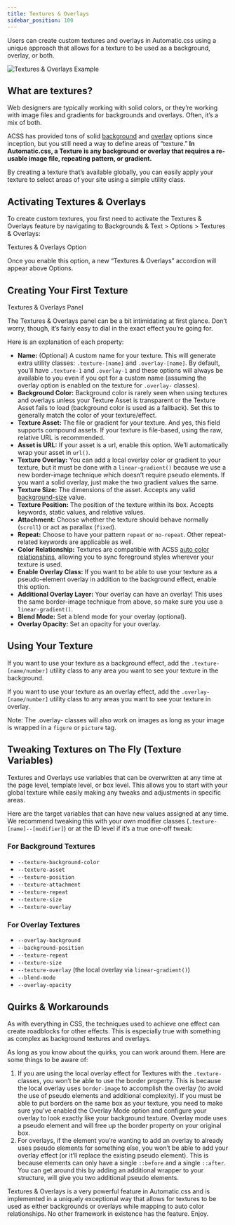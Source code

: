 ```yaml
---
title: Textures & Overlays
sidebar_position: 100
---
```


Users can create custom textures and overlays in Automatic.css using a unique approach that allows for a texture to be used as a background, overlay, or both.

![Textures & Overlays Example](https://automaticcss.com/wp-content/uploads/GZs9Um9WAAwRtPv-1024x645.jpeg)

## What are textures?

Web designers are typically working with solid colors, or they’re working with image files and gradients for backgrounds and overlays. Often, it’s a mix of both.

ACSS has provided tons of solid [background](https://automaticcss.com/docs/background-color-classes/) and [overlay](https://automaticcss.com/docs/overlay-classes/) options since inception, but you still need a way to define areas of “texture.” **In Automatic.css, a Texture is any background or overlay that requires a re-usable image file, repeating pattern, or gradient.**

By creating a texture that’s available globally, you can easily apply your texture to select areas of your site using a simple utility class.

## Activating Textures & Overlays

To create custom textures, you first need to activate the Textures & Overlays feature by navigating to Backgrounds & Text > Options > Textures & Overlays:

Textures & Overlays Option

Once you enable this option, a new “Textures & Overlays” accordion will appear above Options.

## Creating Your First Texture

Textures & Overlays Panel

The Textures & Overlays panel can be a bit intimidating at first glance. Don’t worry, though, it’s fairly easy to dial in the exact effect you’re going for.

Here is an explanation of each property:

- **Name:** (Optional) A custom name for your texture. This will generate extra utility classes: `.texture-[name]` and `.overlay-[name]`. By default, you’ll have `.texture-1` and `.overlay-1` and these options will always be available to you even if you opt for a custom name (assuming the overlay option is enabled on the texture for `.overlay-` classes).
- **Background Color:** Background color is rarely seen when using textures and overlays unless your Texture Asset is transparent or the Texture Asset fails to load (background color is used as a fallback). Set this to generally match the color of your texture/effect.
- **Texture Asset:** The file or gradient for your texture. And yes, this field supports compound assets. If your texture is file-based, using the raw, relative URL is recommended.
- **Asset is URL:** If your asset is a url, enable this option. We’ll automatically wrap your asset in `url()`.
- **Texture Overlay:** You can add a local overlay color or gradient to your texture, but it must be done with a `linear-gradient()` because we use a new border-image technique which doesn’t require pseudo elements. If you want a solid overlay, just make the two gradient values the same.
- **Texture Size:** The dimensions of the asset. Accepts any valid [background-size](https://developer.mozilla.org/en-US/docs/Web/CSS/background-size) value.
- **Texture Position:** The position of the texture within its box. Accepts keywords, static values, and relative values.
- **Attachment:** Choose whether the texture should behave normally (`scroll`) or act as parallax (`fixed`).
- **Repeat:** Choose to have your pattern `repeat` or `no-repeat`. Other repeat-related keywords are applicable as well.
- **Color Relationship:** Textures are compatible with ACSS [auto color relationships](https://automaticcss.com/docs/automatic-color-relationships/), allowing you to sync foreground styles wherever your texture is used.
- **Enable Overlay Class:** If you want to be able to use your texture as a pseudo-element overlay in addition to the background effect, enable this option.
- **Additional Overlay Layer:** Your overlay can have an overlay! This uses the same border-image technique from above, so make sure you use a `linear-gradient()`.
- **Blend Mode:** Set a blend mode for your overlay (optional).
- **Overlay Opacity:** Set an opacity for your overlay.

## Using Your Texture

If you want to use your texture as a background effect, add the `.texture-[name/number]` utility class to any area you want to see your texture in the background.

If you want to use your texture as an overlay effect, add the `.overlay-[name/number]` utility class to any areas you want to see your texture in overlay.

Note: The .overlay- classes will also work on images as long as your image is wrapped in a `figure` or `picture` tag.

## Tweaking Textures on The Fly (Texture Variables)

Textures and Overlays use variables that can be overwritten at any time at the page level, template level, or box level. This allows you to start with your global texture while easily making any tweaks and adjustments in specific areas.

Here are the target variables that can have new values assigned at any time. We recommend tweaking this with your own modifier classes (`.texture-[name]--[modifier]`) or at the ID level if it’s a true one-off tweak:

### For Background Textures

- `--texture-background-color`
- `--texture-asset`
- `--texture-position`
- `--texture-attachment`
- `--texture-repeat`
- `--texture-size`
- `--texture-overlay`

### For Overlay Textures

- `--overlay-background`
- `--background-position`
- `--texture-repeat`
- `--texture-size`
- `--texture-overlay` (the local overlay via `linear-gradient()`)
- `--blend-mode`
- `--overlay-opacity`

## Quirks & Workarounds

As with everything in CSS, the techniques used to achieve one effect can create roadblocks for other effects. This is especially true with something as complex as background textures and overlays.

As long as you know about the quirks, you can work around them. Here are some things to be aware of:

1.  If you are using the local overlay effect for Textures with the `.texture-` classes, you won’t be able to use the border property. This is because the local overlay uses `border-image` to accomplish the overlay (to avoid the use of pseudo elements and additional complexity). If you must be able to put borders on the same box as your texture, you need to make sure you’ve enabled the Overlay Mode option and configure your overlay to look exactly like your background texture. Overlay mode uses a pseudo element and will free up the border property on your original box.
2.  For overlays, if the element you’re wanting to add an overlay to already uses pseudo elements for something else, you won’t be able to add your overlay effect (or it’ll replace the existing pseudo element). This is because elements can only have a single `::before` and a single `::after`. You can get around this by adding an additional wrapper to your structure, will give you two additional pseudo elements.

Textures & Overlays is a very powerful feature in Automatic.css and is implemented in a uniquely exceptional way that allows for textures to be used as either backgrounds or overlays while mapping to auto color relationships. No other framework in existence has the feature. Enjoy.

